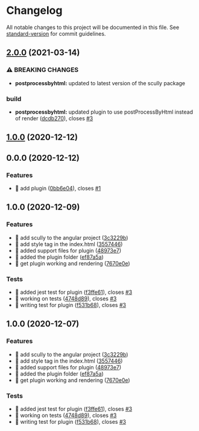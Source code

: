 # Changelog

All notable changes to this project will be documented in this file. See [standard-version](https://github.com/conventional-changelog/standard-version) for commit guidelines.

## [2.0.0](https://github.com/pjlamb12/scully-plugin-canonical/compare/v1.0.0...v2.0.0) (2021-03-14)


### ⚠ BREAKING CHANGES

* **postprocessbyhtml:** updated to latest version of the scully package

### build

* **postprocessbyhtml:** updated plugin to use postProcessByHtml instead of render ([dcdb270](https://github.com/pjlamb12/scully-plugin-canonical/commit/dcdb27073600daf3672b8d9135d0fe67a829c5bd)), closes [#3](https://github.com/pjlamb12/scully-plugin-canonical/issues/3)

## [1.0.0](https://github.com/pjlamb12/scully-plugin-canonical/compare/v0.0.0...v1.0.0) (2020-12-12)

## 0.0.0 (2020-12-12)


### Features

* 🎸 add plugin ([0bb6e04](https://github.com/pjlamb12/scully-plugin-canonical/commit/0bb6e044e558e437c4ac08814b781d299892ba52)), closes [#1](https://github.com/pjlamb12/scully-plugin-canonical/issues/1)

## 1.0.0 (2020-12-09)


### Features

* 🎸 add scully to the angular project ([3c3229b](https://github.com/pjlamb12/scully-plugin-canonical/commit/3c3229b9928a3cb4b1c43a8b303f57daeecdf0f6))
* 🎸 add style tag in the index.html ([3557446](https://github.com/pjlamb12/scully-plugin-canonical/commit/35574463c356a26f9044e59958c4825e8ba283b3))
* 🎸 added support files for plugin ([48973e7](https://github.com/pjlamb12/scully-plugin-canonical/commit/48973e74a5d50c2c5e538a3d586742d13a851d2e))
* 🎸 added the plugin folder ([ef87a5a](https://github.com/pjlamb12/scully-plugin-canonical/commit/ef87a5a84bd34319ab1360f5ca6f163a3ff547d2))
* 🎸 get plugin working and rendering ([7670e0e](https://github.com/pjlamb12/scully-plugin-canonical/commit/7670e0e7dac8b45c16a6df6325e5a083d1170f58))


### Tests

* 💍 added jest test for plugin ([f3ffe61](https://github.com/pjlamb12/scully-plugin-canonical/commit/f3ffe6124ea82cbcd64eaf4717ed325a296bc44e)), closes [#3](https://github.com/pjlamb12/scully-plugin-canonical/issues/3)
* 💍 working on tests ([4748d89](https://github.com/pjlamb12/scully-plugin-canonical/commit/4748d8981f0989460f5de8875c0ce8c936cc245c)), closes [#3](https://github.com/pjlamb12/scully-plugin-canonical/issues/3)
* 💍 writing test for plugin ([f531b68](https://github.com/pjlamb12/scully-plugin-canonical/commit/f531b6874e7258d02b3a0243fac1a91a8e46ecd3)), closes [#3](https://github.com/pjlamb12/scully-plugin-canonical/issues/3)

## 1.0.0 (2020-12-07)


### Features

* 🎸 add scully to the angular project ([3c3229b](https://github.com/pjlamb12/scully-plugin-canonical/commit/3c3229b9928a3cb4b1c43a8b303f57daeecdf0f6))
* 🎸 add style tag in the index.html ([3557446](https://github.com/pjlamb12/scully-plugin-canonical/commit/35574463c356a26f9044e59958c4825e8ba283b3))
* 🎸 added support files for plugin ([48973e7](https://github.com/pjlamb12/scully-plugin-canonical/commit/48973e74a5d50c2c5e538a3d586742d13a851d2e))
* 🎸 added the plugin folder ([ef87a5a](https://github.com/pjlamb12/scully-plugin-canonical/commit/ef87a5a84bd34319ab1360f5ca6f163a3ff547d2))
* 🎸 get plugin working and rendering ([7670e0e](https://github.com/pjlamb12/scully-plugin-canonical/commit/7670e0e7dac8b45c16a6df6325e5a083d1170f58))


### Tests

* 💍 added jest test for plugin ([f3ffe61](https://github.com/pjlamb12/scully-plugin-canonical/commit/f3ffe6124ea82cbcd64eaf4717ed325a296bc44e)), closes [#3](https://github.com/pjlamb12/scully-plugin-canonical/issues/3)
* 💍 working on tests ([4748d89](https://github.com/pjlamb12/scully-plugin-canonical/commit/4748d8981f0989460f5de8875c0ce8c936cc245c)), closes [#3](https://github.com/pjlamb12/scully-plugin-canonical/issues/3)
* 💍 writing test for plugin ([f531b68](https://github.com/pjlamb12/scully-plugin-canonical/commit/f531b6874e7258d02b3a0243fac1a91a8e46ecd3)), closes [#3](https://github.com/pjlamb12/scully-plugin-canonical/issues/3)
